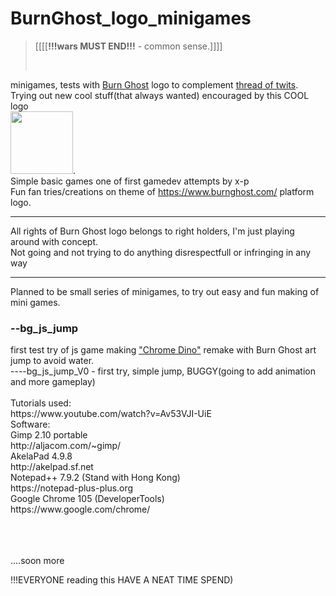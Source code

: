 # BurnGhost_logo_minigames
><p>[[[[<b>!!!wars MUST END!!!</b> - common sense.]]]]</p><br>
minigames, tests with <a href="https://www.burnghost.com/">Burn Ghost</a> logo to complement <a href="https://twitter.com/X_POWERll/status/1637542822910873602">thread of twits</a>. <br>
Trying out new cool stuff(that always wanted) encouraged by this COOL logo <br><a href="https://twitter.com/burnghostgames"><img src="https://pbs.twimg.com/profile_images/1608152341852655621/PQO9A4T6_400x400.jpg" width="100px"></a>.<br> 
Simple basic games one of first gamedev attempts by x-p<br>
Fun fan tries/creations on theme of https://www.burnghost.com/ platform logo.
<hr>
All rights of Burn Ghost logo belongs to right holders, I'm just playing around with concept.<br>
Not going and not trying to do anything disrespectfull or infringing in any way
<hr>
Planned to be small series of minigames, to try out easy and fun making of mini games.

<h3>--bg_js_jump</h3>
first test try of js game making <a href="https://en.wikipedia.org/wiki/Dinosaur_Game">"Chrome Dino"</a> remake with Burn Ghost art<br>
jump to avoid water.
<br>----bg_js_jump_V0 - first try, simple jump, BUGGY(going to add animation and more gameplay)
<br><br>
Tutorials used: <br>
https://www.youtube.com/watch?v=Av53VJI-UiE
<br>Software: 
<br>Gimp 2.10 portable
<br>http://aljacom.com/~gimp/
<br>AkelaPad 4.9.8
<br>http://akelpad.sf.net
<br>Notepad++ 7.9.2 (Stand with Hong Kong)
<br>https://notepad-plus-plus.org
<br>Google Chrome 105 (DeveloperTools)
<br>https://www.google.com/chrome/


<br><br><br>....soon more

!!!EVERYONE reading this HAVE A NEAT TIME SPEND)
